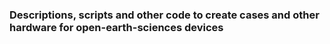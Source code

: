 ### Descriptions, scripts and other code to create cases and other hardware for open-earth-sciences devices
